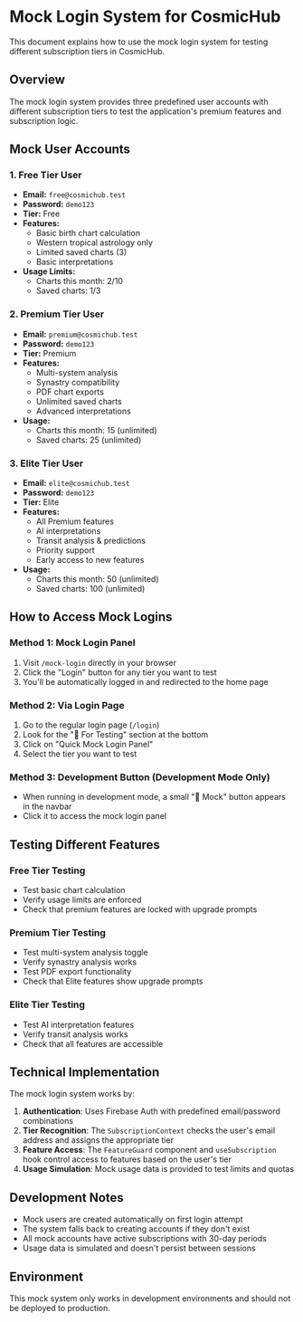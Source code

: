 # Mock Login System for CosmicHub

This document explains how to use the mock login system for testing different subscription tiers in
CosmicHub.

## Overview

The mock login system provides three predefined user accounts with different subscription tiers to
test the application's premium features and subscription logic.

## Mock User Accounts

### 1. Free Tier User

- **Email:** `free@cosmichub.test`
- **Password:** `demo123`
- **Tier:** Free
- **Features:**
  - Basic birth chart calculation
  - Western tropical astrology only
  - Limited saved charts (3)
  - Basic interpretations
- **Usage Limits:**
  - Charts this month: 2/10
  - Saved charts: 1/3

### 2. Premium Tier User

- **Email:** `premium@cosmichub.test`
- **Password:** `demo123`
- **Tier:** Premium
- **Features:**
  - Multi-system analysis
  - Synastry compatibility
  - PDF chart exports
  - Unlimited saved charts
  - Advanced interpretations
- **Usage:**
  - Charts this month: 15 (unlimited)
  - Saved charts: 25 (unlimited)

### 3. Elite Tier User

- **Email:** `elite@cosmichub.test`
- **Password:** `demo123`
- **Tier:** Elite
- **Features:**
  - All Premium features
  - AI interpretations
  - Transit analysis & predictions
  - Priority support
  - Early access to new features
- **Usage:**
  - Charts this month: 50 (unlimited)
  - Saved charts: 100 (unlimited)

## How to Access Mock Logins

### Method 1: Mock Login Panel

1. Visit `/mock-login` directly in your browser
2. Click the "Login" button for any tier you want to test
3. You'll be automatically logged in and redirected to the home page

### Method 2: Via Login Page

1. Go to the regular login page (`/login`)
2. Look for the "🧪 For Testing" section at the bottom
3. Click on "Quick Mock Login Panel"
4. Select the tier you want to test

### Method 3: Development Button (Development Mode Only)

- When running in development mode, a small "🧪 Mock" button appears in the navbar
- Click it to access the mock login panel

## Testing Different Features

### Free Tier Testing

- Test basic chart calculation
- Verify usage limits are enforced
- Check that premium features are locked with upgrade prompts

### Premium Tier Testing

- Test multi-system analysis toggle
- Verify synastry analysis works
- Test PDF export functionality
- Check that Elite features show upgrade prompts

### Elite Tier Testing

- Test AI interpretation features
- Verify transit analysis works
- Check that all features are accessible

## Technical Implementation

The mock login system works by:

1. **Authentication**: Uses Firebase Auth with predefined email/password combinations
2. **Tier Recognition**: The `SubscriptionContext` checks the user's email address and assigns the
   appropriate tier
3. **Feature Access**: The `FeatureGuard` component and `useSubscription` hook control access to
   features based on the user's tier
4. **Usage Simulation**: Mock usage data is provided to test limits and quotas

## Development Notes

- Mock users are created automatically on first login attempt
- The system falls back to creating accounts if they don't exist
- All mock accounts have active subscriptions with 30-day periods
- Usage data is simulated and doesn't persist between sessions

## Environment

This mock system only works in development environments and should not be deployed to production.
